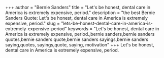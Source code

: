 +++
author = "Bernie Sanders"
title = "Let's be honest, dental care in America is extremely expensive, period."
description = "the best Bernie Sanders Quote: Let's be honest, dental care in America is extremely expensive, period."
slug = "lets-be-honest-dental-care-in-america-is-extremely-expensive-period"
keywords = "Let's be honest, dental care in America is extremely expensive, period.,bernie sanders,bernie sanders quotes,bernie sanders quote,bernie sanders sayings,bernie sanders saying,quotes, sayings,quote, saying, motivation"
+++
Let's be honest, dental care in America is extremely expensive, period.
